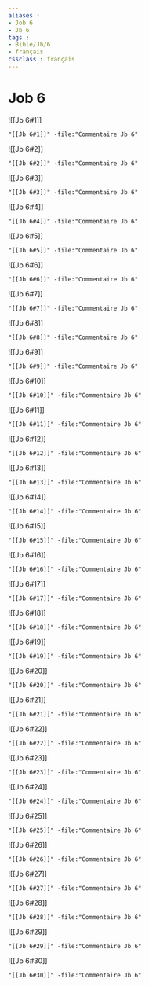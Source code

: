 ```yaml
---
aliases : 
- Job 6
- Jb 6
tags : 
- Bible/Jb/6
- français
cssclass : français
---
```


# Job 6

![[Jb 6#1]]

```query
"[[Jb 6#1]]" -file:"Commentaire Jb 6"
```

![[Jb 6#2]]

```query
"[[Jb 6#2]]" -file:"Commentaire Jb 6"
```

![[Jb 6#3]]

```query
"[[Jb 6#3]]" -file:"Commentaire Jb 6"
```

![[Jb 6#4]]

```query
"[[Jb 6#4]]" -file:"Commentaire Jb 6"
```

![[Jb 6#5]]

```query
"[[Jb 6#5]]" -file:"Commentaire Jb 6"
```

![[Jb 6#6]]

```query
"[[Jb 6#6]]" -file:"Commentaire Jb 6"
```

![[Jb 6#7]]

```query
"[[Jb 6#7]]" -file:"Commentaire Jb 6"
```

![[Jb 6#8]]

```query
"[[Jb 6#8]]" -file:"Commentaire Jb 6"
```

![[Jb 6#9]]

```query
"[[Jb 6#9]]" -file:"Commentaire Jb 6"
```

![[Jb 6#10]]

```query
"[[Jb 6#10]]" -file:"Commentaire Jb 6"
```

![[Jb 6#11]]

```query
"[[Jb 6#11]]" -file:"Commentaire Jb 6"
```

![[Jb 6#12]]

```query
"[[Jb 6#12]]" -file:"Commentaire Jb 6"
```

![[Jb 6#13]]

```query
"[[Jb 6#13]]" -file:"Commentaire Jb 6"
```

![[Jb 6#14]]

```query
"[[Jb 6#14]]" -file:"Commentaire Jb 6"
```

![[Jb 6#15]]

```query
"[[Jb 6#15]]" -file:"Commentaire Jb 6"
```

![[Jb 6#16]]

```query
"[[Jb 6#16]]" -file:"Commentaire Jb 6"
```

![[Jb 6#17]]

```query
"[[Jb 6#17]]" -file:"Commentaire Jb 6"
```

![[Jb 6#18]]

```query
"[[Jb 6#18]]" -file:"Commentaire Jb 6"
```

![[Jb 6#19]]

```query
"[[Jb 6#19]]" -file:"Commentaire Jb 6"
```

![[Jb 6#20]]

```query
"[[Jb 6#20]]" -file:"Commentaire Jb 6"
```

![[Jb 6#21]]

```query
"[[Jb 6#21]]" -file:"Commentaire Jb 6"
```

![[Jb 6#22]]

```query
"[[Jb 6#22]]" -file:"Commentaire Jb 6"
```

![[Jb 6#23]]

```query
"[[Jb 6#23]]" -file:"Commentaire Jb 6"
```

![[Jb 6#24]]

```query
"[[Jb 6#24]]" -file:"Commentaire Jb 6"
```

![[Jb 6#25]]

```query
"[[Jb 6#25]]" -file:"Commentaire Jb 6"
```

![[Jb 6#26]]

```query
"[[Jb 6#26]]" -file:"Commentaire Jb 6"
```

![[Jb 6#27]]

```query
"[[Jb 6#27]]" -file:"Commentaire Jb 6"
```

![[Jb 6#28]]

```query
"[[Jb 6#28]]" -file:"Commentaire Jb 6"
```

![[Jb 6#29]]

```query
"[[Jb 6#29]]" -file:"Commentaire Jb 6"
```

![[Jb 6#30]]

```query
"[[Jb 6#30]]" -file:"Commentaire Jb 6"
```

